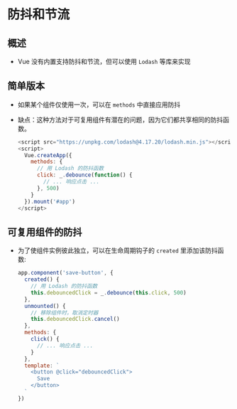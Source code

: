 # 防抖和节流

## 概述

  - Vue 没有内置支持防抖和节流，但可以使用 `Lodash` 等库来实现

## 简单版本

  - 如果某个组件仅使用一次，可以在 `methods` 中直接应用防抖

  - 缺点：这种方法对于可复用组件有潜在的问题，因为它们都共享相同的防抖函数。

    ```javascript
    <script src="https://unpkg.com/lodash@4.17.20/lodash.min.js"></script>
    <script>
      Vue.createApp({
        methods: {
          // 用 Lodash 的防抖函数
          click: _.debounce(function() {
            // ... 响应点击 ...
          }, 500)
        }
      }).mount('#app')
    </script>
    ```

## 可复用组件的防抖

  - 为了使组件实例彼此独立，可以在生命周期钩子的 `created` 里添加该防抖函数:

    ```javascript
    app.component('save-button', {
      created() {
        // 用 Lodash 的防抖函数
        this.debouncedClick = _.debounce(this.click, 500)
      },
      unmounted() {
        // 移除组件时，取消定时器
        this.debouncedClick.cancel()
      },
      methods: {
        click() {
          // ... 响应点击 ...
        }
      },
      template: `
        <button @click="debouncedClick">
          Save
        </button>
      `
    })
    ```
